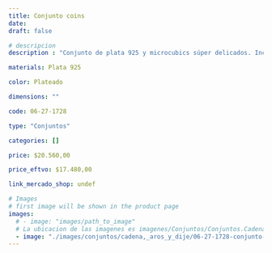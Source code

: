```yaml
---
title: Conjunto coins
date: 
draft: false

# descripcion
description : "Conjunto de plata 925 y microcubics súper delicados. Incluye cadena, dije y aros. Largo de la cadena a elección en 40, 45 o 50cm"

materials: Plata 925

color: Plateado

dimensions: ""

code: 06-27-1728

type: "Conjuntos"

categories: []

price: $20.560,00

price_eftvo: $17.480,00

link_mercado_shop: undef

# Images
# first image will be shown in the product page
images:
  # - image: "images/path_to_image"
  # La ubicacion de las imagenes es imagenes/Conjuntos/Conjuntos.Cadena, aros y dije/06-27-1728-conjunto-coins
  - image: "./images/conjuntos/cadena,_aros_y_dije/06-27-1728-conjunto-coins.jpg"
---
```

